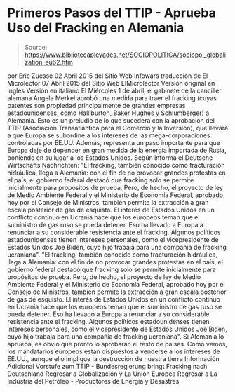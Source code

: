 # Primeros Pasos del TTIP - Aprueba Uso del Fracking en Alemania

> Source: https://www.bibliotecapleyades.net/SOCIOPOLITICA/sociopol_globalization_eu62.htm

por Eric Zuesse 02 Abril 2015 del Sitio Web Infowars traducción de El Microlector
07 Abril 2015
del Sitio Web ElMicrolector
Versión original en ingles
Versión en italiano
El Miércoles 1 de abril, el gabinete de la canciller alemana Angela Merkel aprobó una medida para traer el fracking (cuyas patentes son propiedad principalmente de grandes empresas estadounidenses, como Halliburton, Baker Hughes y Schlumberger) a Alemania. Esto es un preludio de lo que sucederá con la aprobación del TTIP (Asociación Transatlántica para el Comercio y la Inversión), que llevará a que Europa se subordine a los intereses de las mega-corporaciones controladas por EE.UU. Además, representa un paso importante para que Europa deje de depender en gran medida de la energía importada de Rusia, poniendo en su lugar a los Estados Unidos. Según informa el Deutsche Wirtschafts Nachrichten:
"El fracking, también conocido como fracturación hidráulica, llega a Alemania: con el fin de no provocar grandes protestas en el país, el gobierno federal destacó que fracking solo se permite inicialmente para propósitos de prueba. Pero, de hecho, el proyecto de ley de Medio Ambiente Federal y el Ministerio de Economía Federal, aprobado hoy por el Consejo de Ministros, también permite la extracción a gran escala posterior de gas de esquisto. El interés de Estados Unidos en un conflicto continuo en Ucrania hace que los europeos teman que el suministro de gas ruso se pueda detener. Eso ha llevado a Europa a renunciar a su considerable resistencia ante el fracking. Algunos políticos estadounidenses tienen intereses personales, como el vicepresidente de Estados Unidos Joe Biden, cuyo hijo trabaja para una compañía de fracking ucraniana".
"El fracking, también conocido como fracturación hidráulica, llega a Alemania: con el fin de no provocar grandes protestas en el país, el gobierno federal destacó que fracking solo se permite inicialmente para propósitos de prueba.
Pero, de hecho, el proyecto de ley de Medio Ambiente Federal y el Ministerio de Economía Federal, aprobado hoy por el Consejo de Ministros, también permite la extracción a gran escala posterior de gas de esquisto. El interés de Estados Unidos en un conflicto continuo en Ucrania hace que los europeos teman que el suministro de gas ruso se pueda detener.
Eso ha llevado a Europa a renunciar a su considerable resistencia ante el fracking. Algunos políticos estadounidenses tienen intereses personales, como el vicepresidente de Estados Unidos Joe Biden, cuyo hijo trabaja para una compañía de fracking ucraniana".
Si Alemania lo aprueba, es obvio que pronto lo aprobarán el resto de países.
Como vemos, los mandatarios europeos están dispuestos a venderse a los intereses de EE.UU., aunque ello implique la destrucción de nuestra tierra
Información Adicional
Vorstufe zum TTIP - Bundesregierung bringt Fracking nach Deutschland
Regresar a Globalización y La Unión Europea
Regresar a La Industria del Petróleo - Productores de Energía y Desastres
